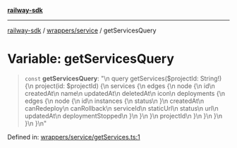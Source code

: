 [**railway-sdk**](../../../README.md)

***

[railway-sdk](../../../README.md) / [wrappers/service](../README.md) / getServicesQuery

# Variable: getServicesQuery

> `const` **getServicesQuery**: "\n  query getServices($projectId: String!) \{\n    project(id: $projectId) \{\n      services \{\n        edges \{\n          node \{\n            id\n            createdAt\n            name\n            updatedAt\n            deletedAt\n            icon\n            deployments \{\n              edges \{\n                node \{\n                  id\n                  instances \{\n                    status\n                  \}\n                  createdAt\n                  canRedeploy\n                  canRollback\n                  serviceId\n                  staticUrl\n                  status\n                  url\n                  updatedAt\n                  deploymentStopped\n                \}\n              \}\n            \}\n            projectId\n          \}\n        \}\n      \}\n    \}\n  \}\n"

Defined in: [wrappers/service/getServices.ts:1](https://github.com/kadumedim/sdk/blob/cc2c31c4f88817d8217cd214e265961cbc4ebcac/src/wrappers/service/getServices.ts#L1)
